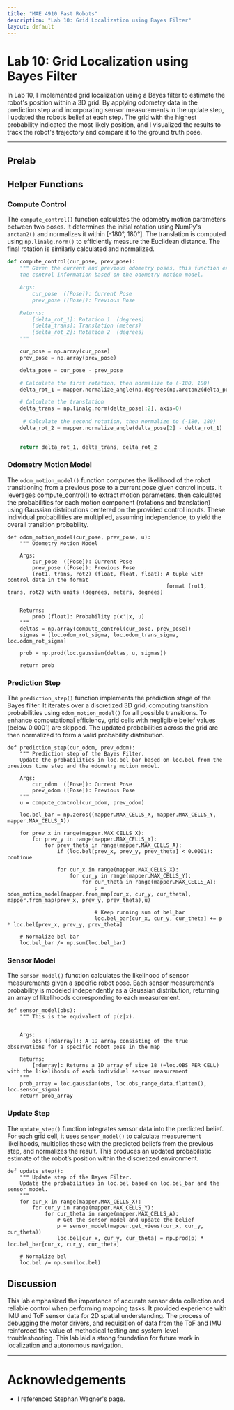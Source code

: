 ```yaml
---
title: "MAE 4910 Fast Robots"
description: "Lab 10: Grid Localization using Bayes Filter"
layout: default
---
```


# Lab 10: Grid Localization using Bayes Filter

In Lab 10, I implemented grid localization using a Bayes filter to estimate the robot's position within a 3D grid. By applying odometry data in the prediction step and incorporating sensor measurements in the update step, I updated the robot’s belief at each step. The grid with the highest probability indicated the most likely position, and I visualized the results to track the robot's trajectory and compare it to the ground truth pose.

* * *
 
## Prelab

## Helper Functions 

### Compute Control  
The `compute_control()` function calculates the odometry motion parameters between two poses. It determines the initial rotation using NumPy's `arctan2()` and normalizes it within [-180°, 180°]. The translation  is computed using `np.linalg.norm()` to efficiently measure the Euclidean distance. The final rotation is similarly calculated and normalized.

```python
def compute_control(cur_pose, prev_pose):
    """ Given the current and previous odometry poses, this function extracts
    the control information based on the odometry motion model.

    Args:
        cur_pose  ([Pose]): Current Pose
        prev_pose ([Pose]): Previous Pose 

    Returns:
        [delta_rot_1]: Rotation 1  (degrees)
        [delta_trans]: Translation (meters)
        [delta_rot_2]: Rotation 2  (degrees)
    """

    cur_pose = np.array(cur_pose)
    prev_pose = np.array(prev_pose)

    delta_pose = cur_pose - prev_pose

    # Calculate the first rotation, then normalize to (-180, 180)
    delta_rot_1 = mapper.normalize_angle(np.degrees(np.arctan2(delta_pose[1], delta_pose[0]) - prev_pose[2]))

    # Calculate the translation 
    delta_trans = np.linalg.norm(delta_pose[:2], axis=0)
    
     # Calculate the second rotation, then normalize to (-180, 180)
    delta_rot_2 = mapper.normalize_angle(delta_pose[2] - delta_rot_1)
    

    return delta_rot_1, delta_trans, delta_rot_2


```


### Odometry Motion Model

The `odom_motion_model()` function computes the likelihood of the robot transitioning from a previous pose to a current pose given control inputs. It leverages compute_control() to extract motion parameters, then calculates the probabilities for each motion component (rotations and translation) using Gaussian distributions centered on the provided control inputs. These individual probabilities are multiplied, assuming independence, to yield the overall transition probability.

```
def odom_motion_model(cur_pose, prev_pose, u):
    """ Odometry Motion Model

    Args:
        cur_pose  ([Pose]): Current Pose
        prev_pose ([Pose]): Previous Pose
        (rot1, trans, rot2) (float, float, float): A tuple with control data in the format 
                                                   format (rot1, trans, rot2) with units (degrees, meters, degrees)


    Returns:
        prob [float]: Probability p(x'|x, u)
    """
    deltas = np.array(compute_control(cur_pose, prev_pose))
    sigmas = [loc.odom_rot_sigma, loc.odom_trans_sigma, loc.odom_rot_sigma]

    prob = np.prod(loc.gaussian(deltas, u, sigmas))

    return prob
```

### Prediction Step 

The `prediction_step()` function implements the prediction stage of the Bayes filter. It iterates over a discretized 3D grid, computing transition probabilities using `odom_motion_model()` for all possible transitions. To enhance computational efficiency, grid cells with negligible belief values (below 0.0001) are skipped. The updated probabilities across the grid are then normalized to form a valid probability distribution.

```
def prediction_step(cur_odom, prev_odom):
    """ Prediction step of the Bayes Filter.
    Update the probabilities in loc.bel_bar based on loc.bel from the previous time step and the odometry motion model.

    Args:
        cur_odom  ([Pose]): Current Pose
        prev_odom ([Pose]): Previous Pose
    """
    u = compute_control(cur_odom, prev_odom)

    loc.bel_bar = np.zeros((mapper.MAX_CELLS_X, mapper.MAX_CELLS_Y, mapper.MAX_CELLS_A))

    for prev_x in range(mapper.MAX_CELLS_X):
        for prev_y in range(mapper.MAX_CELLS_Y):
            for prev_theta in range(mapper.MAX_CELLS_A):
                if (loc.bel[prev_x, prev_y, prev_theta] < 0.0001): continue

                for cur_x in range(mapper.MAX_CELLS_X):
                    for cur_y in range(mapper.MAX_CELLS_Y):
                        for cur_theta in range(mapper.MAX_CELLS_A):
                            p = odom_motion_model(mapper.from_map(cur_x, cur_y, cur_theta), mapper.from_map(prev_x, prev_y, prev_theta),u)

                            # Keep running sum of bel_bar
                            loc.bel_bar[cur_x, cur_y, cur_theta] += p * loc.bel[prev_x, prev_y, prev_theta]

    # Normalize bel bar
    loc.bel_bar /= np.sum(loc.bel_bar)
``` 


### Sensor Model 

The `sensor_model()` function calculates the likelihood of sensor measurements given a specific robot pose. Each sensor measurement’s probability is modeled independently as a Gaussian distribution, returning an array of likelihoods corresponding to each measurement.

```
def sensor_model(obs):
    """ This is the equivalent of p(z|x).


    Args:
        obs ([ndarray]): A 1D array consisting of the true observations for a specific robot pose in the map 

    Returns:
        [ndarray]: Returns a 1D array of size 18 (=loc.OBS_PER_CELL) with the likelihoods of each individual sensor measurement
    """
    prob_array = loc.gaussian(obs, loc.obs_range_data.flatten(), loc.sensor_sigma)
    return prob_array

```

### Update Step 

The `update_step()` function integrates sensor data into the predicted belief. For each grid cell, it uses `sensor_model()` to calculate measurement likelihoods, multiplies these with the predicted beliefs from the previous step, and normalizes the result. This produces an updated probabilistic estimate of the robot’s position within the discretized environment.



```
def update_step():
    """ Update step of the Bayes Filter.
    Update the probabilities in loc.bel based on loc.bel_bar and the sensor model.
    """
    for cur_x in range(mapper.MAX_CELLS_X):
        for cur_y in range(mapper.MAX_CELLS_Y):
            for cur_theta in range(mapper.MAX_CELLS_A):
                # Get the sensor model and update the belief
                p = sensor_model(mapper.get_views(cur_x, cur_y, cur_theta))
                loc.bel[cur_x, cur_y, cur_theta] = np.prod(p) * loc.bel_bar[cur_x, cur_y, cur_theta]

    # Normalize bel
    loc.bel /= np.sum(loc.bel)
```


## Discussion

This lab emphasized the importance of accurate sensor data collection and reliable control when performing mapping tasks. It provided experience with IMU and ToF sensor data for 2D spatial understanding. The process of debugging the motor drivers, and requisition of data from the ToF and IMU reinforced the value of methodical testing and system-level troubleshooting. This lab laid a strong foundation for future work in localization and autonomous navigation.

* * *

# Acknowledgements
*   I referenced Stephan Wagner's page.

